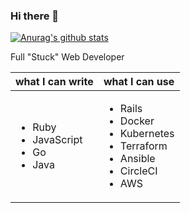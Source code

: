 ### Hi there 👋

<!--
**TsubasaKawajiri/TsubasaKawajiri** is a ✨ _special_ ✨ repository because its `README.md` (this file) appears on your GitHub profile.

Here are some ideas to get you started:

- 🔭 I’m currently working on ...
- 🌱 I’m currently learning ...
- 👯 I’m looking to collaborate on ...
- 🤔 I’m looking for help with ...
- 💬 Ask me about ...
- 📫 How to reach me: ...
- 😄 Pronouns: ...
- ⚡ Fun fact: ...
-->

[![Anurag's github stats](https://github-readme-stats.vercel.app/api?username=TsubasaKawajiri&count_private=true)](https://github.com/anuraghazra/github-readme-stats)

Full "Stuck" Web Developer

| what I can write | what I can use |
| ---- | ---- |
| <ul><li>Ruby</li><li>JavaScript</li><li>Go</li><li>Java</li></ul> | <ul><li>Rails</li><li>Docker</li><li>Kubernetes</li><li>Terraform</li><li>Ansible</li><li>CircleCI</li><li>AWS</li></ul>
